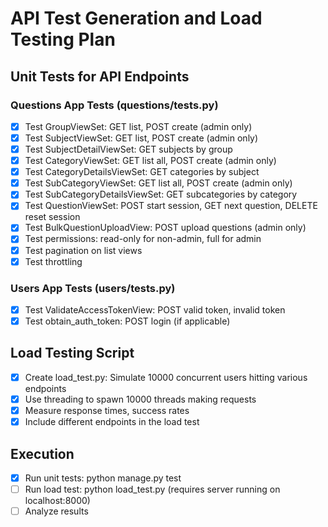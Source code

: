 # API Test Generation and Load Testing Plan

## Unit Tests for API Endpoints

### Questions App Tests (questions/tests.py)
- [x] Test GroupViewSet: GET list, POST create (admin only)
- [x] Test SubjectViewSet: GET list, POST create (admin only)
- [x] Test SubjectDetailViewSet: GET subjects by group
- [x] Test CategoryViewSet: GET list all, POST create (admin only)
- [x] Test CategoryDetailsViewSet: GET categories by subject
- [x] Test SubCategoryViewSet: GET list all, POST create (admin only)
- [x] Test SubCategoryDetailsViewSet: GET subcategories by category
- [x] Test QuestionViewSet: POST start session, GET next question, DELETE reset session
- [x] Test BulkQuestionUploadView: POST upload questions (admin only)
- [x] Test permissions: read-only for non-admin, full for admin
- [x] Test pagination on list views
- [x] Test throttling

### Users App Tests (users/tests.py)
- [x] Test ValidateAccessTokenView: POST valid token, invalid token
- [x] Test obtain_auth_token: POST login (if applicable)

## Load Testing Script
- [x] Create load_test.py: Simulate 10000 concurrent users hitting various endpoints
- [x] Use threading to spawn 10000 threads making requests
- [x] Measure response times, success rates
- [x] Include different endpoints in the load test

## Execution
- [x] Run unit tests: python manage.py test
- [ ] Run load test: python load_test.py (requires server running on localhost:8000)
- [ ] Analyze results
